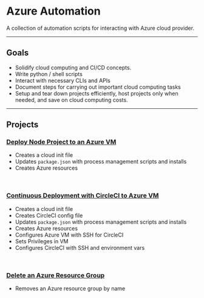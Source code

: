# Azure Automation

A collection of automation scripts for interacting with Azure cloud provider.

---

## Goals
- Solidify cloud computing and CI/CD concepts.
- Write python / shell scripts
- Interact with necessary CLIs and APIs
- Document steps for carrying out important cloud computing tasks
- Setup and tear down projects efficiently, host projects only when needed, and save on cloud computing costs.

---
## Projects

###  [Deploy Node Project to an Azure VM](./azure_vm_node_deploy)
- Creates a cloud init file
- Updates `package.json` with process management scripts and installs
- Creates Azure resources

<br>

### [Continuous Deployment with CircleCI to Azure VM](./azure_vm_circleci_node_deploy)
- Creates a cloud init file
- Creates CircleCI config file
- Updates `package.json` with process management scripts and installs
- Creates Azure resources
- Configures Azure VM with SSH for CircleCI
- Sets Privileges in VM
- Configures CircleCI with SSH and environment vars

<br>

### [Delete an Azure Resource Group](./azure_delete_resource_group)
- Removes an Azure resource group by name
